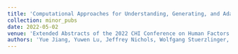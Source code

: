 ```yaml
---
title: 'Computational Approaches for Understanding, Generating, and Adapting User Interfaces'
collection: minor_pubs
date: 2022-05-02
venue: 'Extended Abstracts of the 2022 CHI Conference on Human Factors in Computing Systems (CHI EA ’22)'
authors: 'Yue Jiang, Yuwen Lu, Jeffrey Nichols, Wolfgang Stuerzlinger, Chun Yu, Christof Lutteroth, Yang Li, Ranjitha Kumar, and <b>Toby Jia-Jun Li</b>'
---
```


